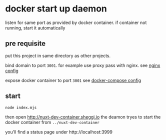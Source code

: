 # docker start up daemon

listen for same port as provided by docker container. if container not running, start it automatically

## pre requisite

put this project in same directory as other projects.

bind domain to port `3001`.
for example use proxy pass with nginx. see [nginx config](./nginx/nuxt-dev-container.sheggi.io)

expose docker container to port `3001` see [docker-compose config](./docker/docker-compose.yml)

## start

```bash
node index.mjs
```

then open http://nuxt-dev-container.sheggi.io
the deamon tryes to start the docker container from `../nuxt-dev-container`

you'll find a status page under http://localhost:3999